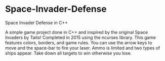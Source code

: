 # Space-Invader-Defense
Space Invader Defense in C++

A simple game project done in C++ and inspired by the original Space Invaders by Taito! Completed in 2015 using the ncurses library. This game features colors, borders, and game rules. You can use the arrow keys to move and the space-bar to fire your laser. Ammo is limited and two types of ships appear. Take down all targets to win otherwise you lose.
